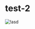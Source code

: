 # test-2

![!asd](https://user-images.githubusercontent.com/25747101/120925333-fb49b480-c6f9-11eb-9fc1-56095613b4bd.png)
